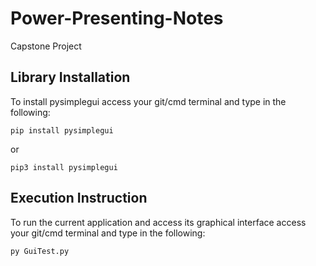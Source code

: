 
# Power-Presenting-Notes

Capstone Project

## Library Installation

To install pysimplegui access your git/cmd terminal and type in the following:  
```
pip install pysimplegui
```

or  

```
pip3 install pysimplegui
```

## Execution Instruction

To run the current application and access its graphical interface access your git/cmd terminal and type in the following:
```
py GuiTest.py
```